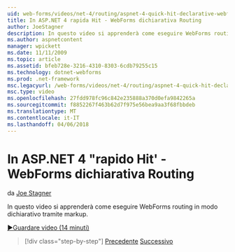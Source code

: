 ```yaml
---
uid: web-forms/videos/net-4/routing/aspnet-4-quick-hit-declarative-webforms-routing
title: In ASP.NET 4 rapida Hit - WebForms dichiarativa Routing
author: JoeStagner
description: In questo video si apprenderà come eseguire WebForms routing in modo dichiarativo tramite markup.
ms.author: aspnetcontent
manager: wpickett
ms.date: 11/11/2009
ms.topic: article
ms.assetid: bfeb728e-3216-4310-8303-6cdb79255c15
ms.technology: dotnet-webforms
ms.prod: .net-framework
msc.legacyurl: /web-forms/videos/net-4/routing/aspnet-4-quick-hit-declarative-webforms-routing
msc.type: video
ms.openlocfilehash: 27fdd978fc96c842e235888a370d0efa9842265a
ms.sourcegitcommit: f8852267f463b62d7f975e56bea9aa3f68fbbdeb
ms.translationtype: MT
ms.contentlocale: it-IT
ms.lasthandoff: 04/06/2018
---
```

<a name="aspnet-4-quick-hit---declarative-webforms-routing"></a>In ASP.NET 4 "rapido Hit' - WebForms dichiarativa Routing
====================
da [Joe Stagner](https://github.com/JoeStagner)

In questo video si apprenderà come eseguire WebForms routing in modo dichiarativo tramite markup. 

[&#9654;Guardare video (14 minuti)](https://channel9.msdn.com/Blogs/ASP-NET-Site-Videos/aspnet-4-quick-hit-declarative-webforms-routing)

> [!div class="step-by-step"]
> [Precedente](aspnet-4-quick-hit-imperative-webforms-routing.md)
> [Successivo](aspnet-4-quick-hit-outbound-webforms-routing.md)
